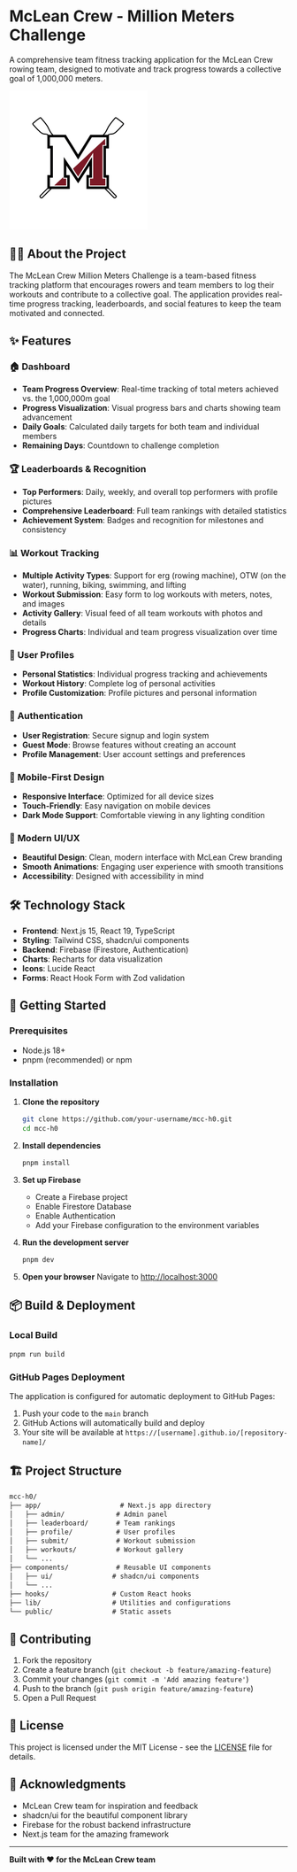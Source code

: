 # McLean Crew - Million Meters Challenge

A comprehensive team fitness tracking application for the McLean Crew rowing team, designed to motivate and track progress towards a collective goal of 1,000,000 meters.

![McLean Crew Logo](public/images/mclean-crew-logo.png)

## 🚣‍♂️ About the Project

The McLean Crew Million Meters Challenge is a team-based fitness tracking platform that encourages rowers and team members to log their workouts and contribute to a collective goal. The application provides real-time progress tracking, leaderboards, and social features to keep the team motivated and connected.

## ✨ Features

### 🏠 **Dashboard**
- **Team Progress Overview**: Real-time tracking of total meters achieved vs. the 1,000,000m goal
- **Progress Visualization**: Visual progress bars and charts showing team advancement
- **Daily Goals**: Calculated daily targets for both team and individual members
- **Remaining Days**: Countdown to challenge completion

### 🏆 **Leaderboards & Recognition**
- **Top Performers**: Daily, weekly, and overall top performers with profile pictures
- **Comprehensive Leaderboard**: Full team rankings with detailed statistics
- **Achievement System**: Badges and recognition for milestones and consistency

### 📊 **Workout Tracking**
- **Multiple Activity Types**: Support for erg (rowing machine), OTW (on the water), running, biking, swimming, and lifting
- **Workout Submission**: Easy form to log workouts with meters, notes, and images
- **Activity Gallery**: Visual feed of all team workouts with photos and details
- **Progress Charts**: Individual and team progress visualization over time

### 👥 **User Profiles**
- **Personal Statistics**: Individual progress tracking and achievements
- **Workout History**: Complete log of personal activities
- **Profile Customization**: Profile pictures and personal information

### 🔐 **Authentication**
- **User Registration**: Secure signup and login system
- **Guest Mode**: Browse features without creating an account
- **Profile Management**: User account settings and preferences

### 📱 **Mobile-First Design**
- **Responsive Interface**: Optimized for all device sizes
- **Touch-Friendly**: Easy navigation on mobile devices
- **Dark Mode Support**: Comfortable viewing in any lighting condition

### 🎨 **Modern UI/UX**
- **Beautiful Design**: Clean, modern interface with McLean Crew branding
- **Smooth Animations**: Engaging user experience with smooth transitions
- **Accessibility**: Designed with accessibility in mind

## 🛠️ Technology Stack

- **Frontend**: Next.js 15, React 19, TypeScript
- **Styling**: Tailwind CSS, shadcn/ui components
- **Backend**: Firebase (Firestore, Authentication)
- **Charts**: Recharts for data visualization
- **Icons**: Lucide React
- **Forms**: React Hook Form with Zod validation

## 🚀 Getting Started

### Prerequisites
- Node.js 18+ 
- pnpm (recommended) or npm

### Installation

1. **Clone the repository**
   ```bash
   git clone https://github.com/your-username/mcc-h0.git
   cd mcc-h0
   ```

2. **Install dependencies**
   ```bash
   pnpm install
   ```

3. **Set up Firebase**
   - Create a Firebase project
   - Enable Firestore Database
   - Enable Authentication
   - Add your Firebase configuration to the environment variables

4. **Run the development server**
   ```bash
   pnpm dev
   ```

5. **Open your browser**
   Navigate to [http://localhost:3000](http://localhost:3000)

## 📦 Build & Deployment

### Local Build
```bash
pnpm run build
```

### GitHub Pages Deployment
The application is configured for automatic deployment to GitHub Pages:

1. Push your code to the `main` branch
2. GitHub Actions will automatically build and deploy
3. Your site will be available at `https://[username].github.io/[repository-name]/`

## 🏗️ Project Structure

```
mcc-h0/
├── app/                    # Next.js app directory
│   ├── admin/             # Admin panel
│   ├── leaderboard/       # Team rankings
│   ├── profile/           # User profiles
│   ├── submit/            # Workout submission
│   ├── workouts/          # Workout gallery
│   └── ...
├── components/            # Reusable UI components
│   ├── ui/               # shadcn/ui components
│   └── ...
├── hooks/                # Custom React hooks
├── lib/                  # Utilities and configurations
└── public/               # Static assets
```

## 🤝 Contributing

1. Fork the repository
2. Create a feature branch (`git checkout -b feature/amazing-feature`)
3. Commit your changes (`git commit -m 'Add amazing feature'`)
4. Push to the branch (`git push origin feature/amazing-feature`)
5. Open a Pull Request

## 📄 License

This project is licensed under the MIT License - see the [LICENSE](LICENSE) file for details.

## 🙏 Acknowledgments

- McLean Crew team for inspiration and feedback
- shadcn/ui for the beautiful component library
- Firebase for the robust backend infrastructure
- Next.js team for the amazing framework

---

**Built with ❤️ for the McLean Crew team**